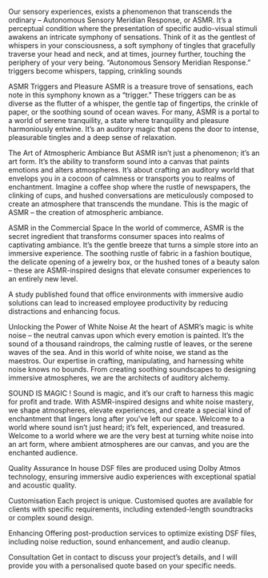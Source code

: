 Our sensory experiences, exists a phenomenon that transcends the ordinary – Autonomous Sensory Meridian Response, or ASMR. It’s a perceptual condition where the presentation of specific audio-visual stimuli awakens an intricate symphony of sensations. Think of it as the gentlest of whispers in your consciousness, a soft symphony of tingles that gracefully traverse your head and neck, and at times, journey further, touching the periphery of your very being. “Autonomous Sensory Meridian Response.” triggers become whispers, tapping, crinkling sounds

ASMR Triggers and Pleasure
ASMR is a treasure trove of sensations, each note in this symphony known as a “trigger.” These triggers can be as diverse as the flutter of a whisper, the gentle tap of fingertips, the crinkle of paper, or the soothing sound of ocean waves. For many, ASMR is a portal to a world of serene tranquility, a state where tranquility and pleasure harmoniously entwine. It’s an auditory magic that opens the door to intense, pleasurable tingles and a deep sense of relaxation.

The Art of Atmospheric Ambiance
But ASMR isn’t just a phenomenon; it’s an art form. It’s the ability to transform sound into a canvas that paints emotions and alters atmospheres. It’s about crafting an auditory world that envelops you in a cocoon of calmness or transports you to realms of enchantment. Imagine a coffee shop where the rustle of newspapers, the clinking of cups, and hushed conversations are meticulously composed to create an atmosphere that transcends the mundane. This is the magic of ASMR – the creation of atmospheric ambiance.

ASMR in the Commercial Space
In the world of commerce, ASMR is the secret ingredient that transforms consumer spaces into realms of captivating ambiance. It’s the gentle breeze that turns a simple store into an immersive experience. The soothing rustle of fabric in a fashion boutique, the delicate opening of a jewelry box, or the hushed tones of a beauty salon – these are ASMR-inspired designs that elevate consumer experiences to an entirely new level.

A study published found that office environments with immersive audio solutions can lead to increased employee productivity by reducing distractions and enhancing focus.

Unlocking the Power of White Noise
At the heart of ASMR’s magic is white noise – the neutral canvas upon which every emotion is painted. It’s the sound of a thousand raindrops, the calming rustle of leaves, or the serene waves of the sea. And in this world of white noise, we stand as the maestros. Our expertise in crafting, manipulating, and harnessing white noise knows no bounds. From creating soothing soundscapes to designing immersive atmospheres, we are the architects of auditory alchemy.

SOUND IS MAGIC !
Sound is magic, and it’s our craft to harness this magic for profit and trade. With ASMR-inspired designs and white noise mastery, we shape atmospheres, elevate experiences, and create a special kind of enchantment that lingers long after you’ve left our space. Welcome to a world where sound isn’t just heard; it’s felt, experienced, and treasured. Welcome to a world where we are the very best at turning white noise into an art form, where ambient atmospheres are our canvas, and you are the enchanted audience.

Quality Assurance
In house DSF files are produced using Dolby Atmos technology, ensuring immersive audio experiences with exceptional spatial and acoustic quality.

Customisation
Each project is unique. Customised quotes are available for clients with specific requirements, including extended-length soundtracks or complex sound design.

Enhancing
Offering post-production services to optimize existing DSF files, including noise reduction, sound enhancement, and audio cleanup.

Consultation
Get in contact to discuss your project’s details, and I will provide you with a personalised quote based on your specific needs.
